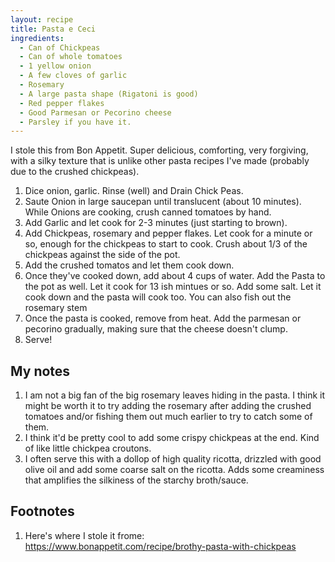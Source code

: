 ```yaml
---
layout: recipe
title: Pasta e Ceci
ingredients:
  - Can of Chickpeas
  - Can of whole tomatoes
  - 1 yellow onion
  - A few cloves of garlic
  - Rosemary
  - A large pasta shape (Rigatoni is good)
  - Red pepper flakes
  - Good Parmesan or Pecorino cheese
  - Parsley if you have it.
---
```


I stole this from Bon Appetit. Super delicious, comforting, very forgiving, with a silky texture that is unlike other pasta recipes I've made (probably due to the crushed chickpeas).

1. Dice onion, garlic. Rinse (well) and Drain Chick Peas.
2. Saute Onion in large saucepan until translucent (about 10 minutes). While Onions are cooking, crush canned tomatoes by hand. 
3. Add Garlic and let cook for 2-3 minutes (just starting to brown).
4. Add Chickpeas, rosemary and pepper flakes. Let cook for a minute or so, enough for the chickpeas to start to cook. Crush about 1/3 of the chickpeas against the side of the pot.
5. Add the crushed tomatos and let them cook down.
6. Once they've cooked down, add about 4 cups of water. Add the Pasta to the pot as well. Let it cook for 13 ish mintues or so. Add some salt. Let it cook down and the pasta will cook too. You can also fish out the rosemary stem
7. Once the pasta is cooked, remove from heat. Add the parmesan or pecorino gradually, making sure that the cheese doesn't clump.
8. Serve!

## My notes
1. I am not a big fan of the big rosemary leaves hiding in the pasta. I think it might be worth it to try adding the rosemary after adding the crushed tomatoes and/or fishing them out much earlier to try to catch some of them.
2. I think it'd be pretty cool to add some crispy chickpeas at the end. Kind of like little chickpea croutons.
3. I often serve this with a dollop of high quality ricotta, drizzled with good olive oil and add some coarse salt on the ricotta. Adds some creaminess that amplifies the silkiness of the starchy broth/sauce.

## Footnotes
1. Here's where I stole it frome: https://www.bonappetit.com/recipe/brothy-pasta-with-chickpeas
